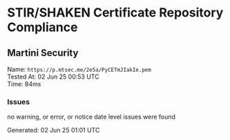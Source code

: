 # STIR/SHAKEN Certificate Repository Compliance

## Martini Security

Name: `https://p.mtsec.me/2e5a/PyCETmJIakIe.pem`\
Tested At: 02 Jun 25 00:53 UTC\
Time: 84ms

### Issues

no warning, or error, or notice date level issues were found

Generated: 02 Jun 25 01:01 UTC